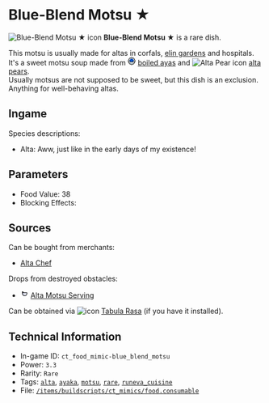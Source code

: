 # Blue-Blend Motsu ★

<img src="https://raw.githubusercontent.com/Ceterai/Enternia/main/assetMissing.png" alt="Blue-Blend Motsu ★ icon" loading="lazy" height="16px" width="auto" /> **Blue-Blend Motsu ★** is a rare dish.

This motsu is usually made for altas in corfals, [elin gardens](https://ceterai.github.io/MyEnternia/Wiki/elingardens) and hospitals. It's a sweet motsu soup made from <img src="https://raw.githubusercontent.com/Ceterai/Enternia/main/items/generic/food/tier1/ct_aya_boiled.png" alt="Boiled Ayas icon" loading="lazy" height="16px" width="auto" /> [boiled ayas](https://ceterai.github.io/MyEnternia/Wiki/BoiledAyas) and <img src="https://raw.githubusercontent.com/Ceterai/Enternia/main/assetMissing.png" alt="Alta Pear icon" loading="lazy" height="16px" width="auto" /> [alta pears](https://ceterai.github.io/MyEnternia/Wiki/AltaPear).  
Usually motsus are not supposed to be sweet, but this dish is an exclusion. Anything for well-behaving altas.

## Ingame

Species descriptions:

- Alta: Aww, just like in the early days of my existence!

## Parameters

- Food Value: 38
- Blocking Effects: 

## Sources

Can be bought from merchants:

- [Alta Chef](https://ceterai.github.io/MyEnternia/Wiki/AltaChef)

Drops from destroyed obstacles:

- <img src="https://raw.githubusercontent.com/Ceterai/Enternia/main/objects/alta/special/food/motsu/icon.png" alt="Alta Motsu Serving icon" loading="lazy" height="16px" width="auto" /> [Alta Motsu Serving](https://ceterai.github.io/MyEnternia/Wiki/AltaMotsuServing)

Can be obtained via <img src="https://steamuserimages-a.akamaihd.net/ugc/263843960696222713/3EC9A7C005541F7D577EBCB8C5736B4EFC9973D6/" alt="icon" width="8" height="12"/> [Tabula Rasa](https://community.playstarbound.com/resources/the-tabula-rasa.3222/) (if you have it installed).

## Technical Information

- In-game ID: `ct_food_mimic-blue_blend_motsu`
- Power: `3.3`
- Rarity: `Rare`
- Tags: [`alta`](https://ceterai.github.io/MyEnternia/Wiki/Tags/Alta), [`ayaka`](https://ceterai.github.io/MyEnternia/Wiki/Tags/Ayaka), [`motsu`](https://ceterai.github.io/MyEnternia/Wiki/Tags/Motsu), [`rare`](https://ceterai.github.io/MyEnternia/Wiki/Tags/Rare), [`runeva_cuisine`](https://ceterai.github.io/MyEnternia/Wiki/Tags/RunevaCuisine)
- File: [`/items/buildscripts/ct_mimics/food.consumable`](https://github.com/Ceterai/Enternia/blob/main/items/buildscripts/ct_mimics/food.consumable)
